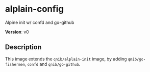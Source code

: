 # alplain-config
Alpine init w/ confd and go-github

**Version**: v0

## Description

This image extends the `qnib/alplain-init` image, by adding `qnib/go-fishermen`, `confd` and `qnib/go-github`.
